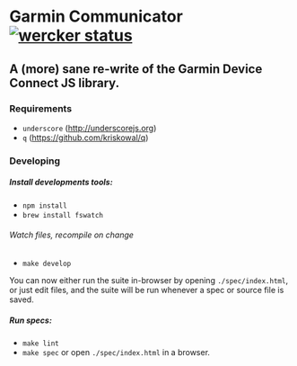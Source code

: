 # Garmin Communicator [![wercker status](https://app.wercker.com/status/ff202c4e0f75411cda393cbc59e651b9 "wercker status")](https://app.wercker.com/project/bykey/ff202c4e0f75411cda393cbc59e651b9)

## A (more) sane re-write of the Garmin Device Connect JS library.

### Requirements

- `underscore` (http://underscorejs.org)
- `q` (https://github.com/kriskowal/q)

### Developing

##### Install developments tools:
- `npm install`
- `brew install fswatch`

###### Watch files, recompile on change
- `make develop`

You can now either run the suite in-browser by opening `./spec/index.html`, or
just edit files, and the suite will be run whenever a spec or source file is
saved.

##### Run specs:
- `make lint`
- `make spec` or open `./spec/index.html` in a browser.
